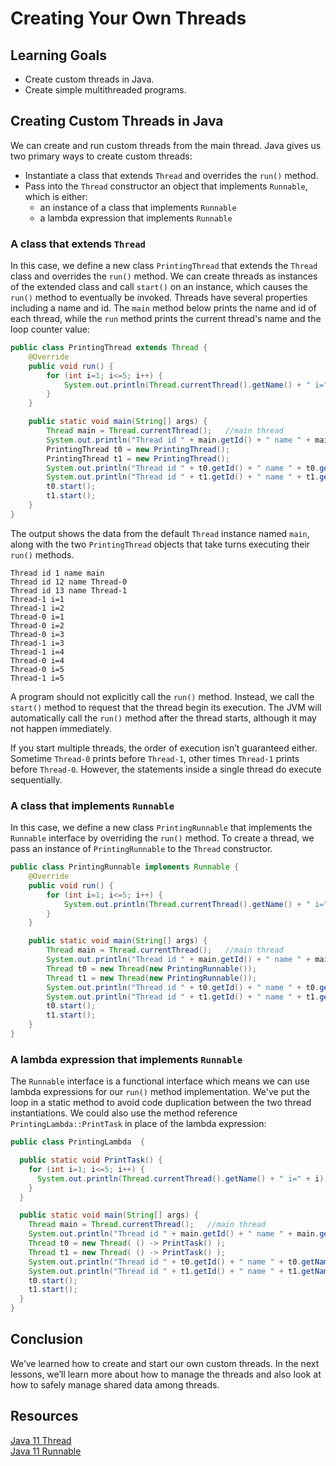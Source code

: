 # Creating Your Own Threads

## Learning Goals

- Create custom threads in Java.
- Create simple multithreaded programs.

## Creating Custom Threads in Java

We can create and run custom threads from the main thread.
Java gives us two primary ways to create custom threads:

- Instantiate a class that extends `Thread` and overrides the `run()` method.
- Pass into the `Thread` constructor an object that implements `Runnable`, which is either:
  - an instance of a class that implements `Runnable`
  - a lambda expression that implements `Runnable`

### A class that extends `Thread`

In this case, we define a new class `PrintingThread` that
extends the `Thread` class and overrides the `run()` method.
We can create threads as instances of the extended class
and call `start()` on an instance, which causes the `run()`
method to eventually be invoked.  Threads have several properties
including a name and id.  The
`main` method below prints the name and id of each thread, while
the `run` method prints the current thread's name and the loop counter value:

```java
public class PrintingThread extends Thread {
    @Override
    public void run() {
        for (int i=1; i<=5; i++) {
            System.out.println(Thread.currentThread().getName() + " i=" + i);
        }
    }

    public static void main(String[] args) {
        Thread main = Thread.currentThread();   //main thread
        System.out.println("Thread id " + main.getId() + " name " + main.getName());
        PrintingThread t0 = new PrintingThread();
        PrintingThread t1 = new PrintingThread();
        System.out.println("Thread id " + t0.getId() + " name " + t0.getName());
        System.out.println("Thread id " + t1.getId() + " name " + t1.getName());
        t0.start();  
        t1.start();  
    }
}
```

The output shows the data from the default `Thread` instance named `main`, along with the two
`PrintingThread` objects that take turns executing their `run()` methods.

```text
Thread id 1 name main
Thread id 12 name Thread-0
Thread id 13 name Thread-1
Thread-1 i=1
Thread-1 i=2
Thread-0 i=1
Thread-0 i=2
Thread-0 i=3
Thread-1 i=3
Thread-1 i=4
Thread-0 i=4
Thread-0 i=5
Thread-1 i=5
```

A program should not explicitly call the `run()` method.
Instead, we call the `start()` method to request that
the thread begin its execution.  The JVM will
automatically call the `run()` method after the thread starts,
although it may not happen immediately.

If you start multiple threads, the order of execution isn’t guaranteed either.
Sometime `Thread-0` prints before `Thread-1`, other times `Thread-1` prints
before `Thread-0`. However, the statements inside a single
thread do execute sequentially.


### A class that implements `Runnable` 

In this case, we define a new class `PrintingRunnable`
that implements the `Runnable` interface by overriding the `run()` method.
To create a thread, we pass an instance of `PrintingRunnable` to the `Thread` constructor.

```java
public class PrintingRunnable implements Runnable {
    @Override
    public void run() {
        for (int i=1; i<=5; i++) {
            System.out.println(Thread.currentThread().getName() + " i=" + i);
        }
    }

    public static void main(String[] args) {
        Thread main = Thread.currentThread();   //main thread
        System.out.println("Thread id " + main.getId() + " name " + main.getName());
        Thread t0 = new Thread(new PrintingRunnable());
        Thread t1 = new Thread(new PrintingRunnable());
        System.out.println("Thread id " + t0.getId() + " name " + t0.getName());
        System.out.println("Thread id " + t1.getId() + " name " + t1.getName());
        t0.start();  
        t1.start();  
    }
}
```

### A lambda expression that implements `Runnable`

The `Runnable` interface is a functional interface which means we can use lambda
expressions for our `run()` method implementation.   We've put the loop in a
static method to avoid code duplication between the two thread instantiations.
We could also use the method reference `PrintingLambda::PrintTask` in place
of the lambda expression:

```java
public class PrintingLambda  {

  public static void PrintTask() {
    for (int i=1; i<=5; i++) {
      System.out.println(Thread.currentThread().getName() + " i=" + i);
    }
  }

  public static void main(String[] args) {
    Thread main = Thread.currentThread();   //main thread
    System.out.println("Thread id " + main.getId() + " name " + main.getName());
    Thread t0 = new Thread( () -> PrintTask() );
    Thread t1 = new Thread( () -> PrintTask() );
    System.out.println("Thread id " + t0.getId() + " name " + t0.getName());
    System.out.println("Thread id " + t1.getId() + " name " + t1.getName());
    t0.start();  
    t1.start();  
  }
}
```


## Conclusion

We’ve learned how to create and start our own custom threads. In the next
lessons, we’ll learn more about how to manage the threads and also look at how
to safely manage shared data among threads.


## Resources

[Java 11 Thread](https://docs.oracle.com/en/java/javase/11/docs/api/java.base/java/lang/Thread.html)  
[Java 11 Runnable](https://docs.oracle.com/en/java/javase/11/docs/api/java.base/java/lang/Runnable.html)  

